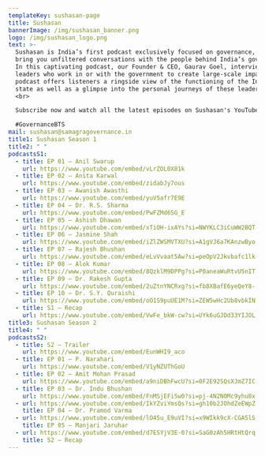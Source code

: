 ```yaml
---
templateKey: sushasan-page
title: Sushasan
bannerImage: /img/sushasan_banner.png
logo: /img/sushasan_logo.png
text: >-
  Sushasan is India’s first podcast exclusively focused on governance, where we
  bring you unfiltered conversations with the people behind India’s governance.
  In this captivating podcast, our Founder & CEO, Gaurav Goel, interviews
  leaders who work in or with the government to create large-scale impact. The
  podcast offers listeners a ringside view of the functioning of the Indian
  state as well as a glimpse into the personal journeys of these leaders. <br>
  <br>

  Subscribe now and watch all the latest episodes on Sushasan's YouTube channel for governance behind-the-scenes! <br> <br>

  #GovernanceBTS
mail: sushasan@samagragovernance.in
title1: Sushasan Season 1
title2: " "
podcastsS1:
  - title: EP 01 – Anil Swarup
    url: https://www.youtube.com/embed/vLrZOL0X81k
  - title: EP 02 – Anita Karwal
    url: https://www.youtube.com/embed/zidabJy7ous
  - title: EP 03 – Awanish Awasthi
    url: https://www.youtube.com/embed/yuV5afr7E9E
  - title: EP 04 – Dr. R.S. Sharma
    url: https://www.youtube.com/embed/PwFZMd6SG_E
  - title: EP 05 – Ashish Dhawan
    url: https://www.youtube.com/embed/xTiOH-ixAYs?si=NWYKLC3iCuWW2BQT
  - title: EP 06 – Jasmine Shah
    url: https://www.youtube.com/embed/iZlZWSMVTXU?si=A1gVJ6a7KAnzwByo
  - title: EP 07 – Rajesh Bhushan
    url: https://www.youtube.com/embed/eLvVvaat5Aw?si=peOpV2Jkvbafc1lk
  - title: EP 08 – Alok Kumar
    url: https://www.youtube.com/embed/8QzklM9DPPg?si=P0aneaWuRtvU5nIT
  - title: EP 09 – Dr. Rakesh Gupta
    url: https://www.youtube.com/embed/2uZtnYNCRxg?si=fb8XBafE6yeQeY8-
  - title: EP 10 – Dr. S.Y. Quraishi
    url: https://www.youtube.com/embed/oO1S9puUE1M?si=ZEW5wHc2Ub8vbkIN
  - title: S1 – Recap
    url: https://www.youtube.com/embed/VwFe_bkW-cw?si=UYk6uGJDd33YIJOL
title3: Sushasan Season 2
title4: " "
podcastsS2:
  - title: S2 – Trailer
    url: https://www.youtube.com/embed/EunWHI9_aco
  - title: EP 01 – P. Narahari
    url: https://www.youtube.com/embed/V1yNZUThGoU
  - title: EP 02 – Amit Mohan Prasad
    url: https://www.youtube.com/embed/a9niDBhFwcU?si=0F2E92SQsXJmZ7IC
  - title: EP 03 – Dr. Indu Bhushan
    url: https://www.youtube.com/embed/FnMSjEFiSw0?si=pj-4N2N0Mc9yhu8x
  - url: https://www.youtube.com/embed/IkYZviYmsQs?si=gh10b2JOhdZeEWpZ
    title: EP 04 – Dr. Pramod Varma
  - url: https://www.youtube.com/embed/lO45u_E9uVI?si=x9WIkk9cX-CGA5lS
    title: EP 05 – Manjari Jaruhar
  - url: https://www.youtube.com/embed/d7ESYjV3E-0?si=SaG0zAh5HRtHtQrq
    title: S2 – Recap
---
```

